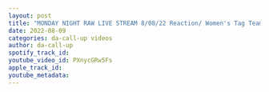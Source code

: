 ```yaml
---
layout: post
title: "MONDAY NIGHT RAW LIVE STREAM 8/08/22 Reaction/ Women's Tag Team Tournament starts"
date: 2022-08-09
categories: da-call-up videos
author: da-call-up
spotify_track_id: 
youtube_video_id: PXnycGRw5Fs
apple_track_id: 
youtube_metadata: 
---
```

